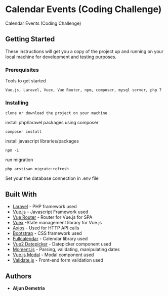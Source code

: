 # Calendar Events (Coding Challenge)

Calendar Events (Coding Challenge)

## Getting Started

These instructions will get you a copy of the project up and running on your local machine for development and testing purposes.

### Prerequisites

Tools to get started

```
Vue.js, Laravel, Vuex, Vue Router, npm, composer, mysql server, php 7
```

### Installing

```
clone or download the project on your machine
```
install php/laravel packages using composer

```
composer install
```

install javascript libraries/packages
```
npm -i
```
run migration
```
php arstisan migrate:refresh
```

Set your the database connection in .env file


## Built With
* [Laravel](https://laravel.com/) - PHP framework used
* [Vue.js](https://vuejs.org/) - Javascript Framework used
* [Vue Router](https://router.vuejs.org/) - Router for Vue.js for SPA
* [Vuex](https://vuex.vuejs.org/) -State management library for Vue.js
* [Axios](https://github.com/axios/axios) - Used for HTTP API calls
* [Bootstrap](https://getbootstrap.com/) - CSS framework used
* [Fullcalendar](https://fullcalendar.io/) - Calendar library used
* [Vue2 Datepicker](https://github.com/mengxiong10/vue2-datepicker) - Datepicker component used
* [Moment.js](https://momentjs.com/) - Parsing, validating, manipulating dates 
* [Vue.js Modal](https://www.npmjs.com/package/vue-js-modal) - Modal component used
* [Validate.js](https://validatejs.org/) - Front-end form validation used


## Authors

* **Aljun Demetria** 
